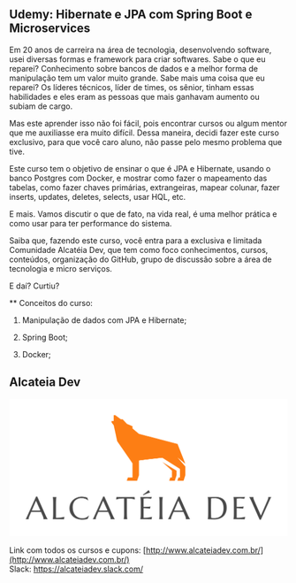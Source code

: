 ## Udemy: Hibernate e JPA com Spring Boot e Microservices

Em 20 anos de carreira na área de tecnologia, desenvolvendo software, usei diversas formas e framework para criar softwares. Sabe o que eu reparei? Conhecimento sobre bancos de dados e a melhor forma de manipulação tem um valor muito grande. Sabe mais uma coisa que eu reparei? Os líderes técnicos, líder de times, os sênior, tinham essas habilidades e eles eram as pessoas que mais ganhavam aumento ou subiam de cargo.

Mas este aprender isso não foi fácil, pois encontrar cursos ou algum mentor que me auxiliasse era muito difícil. Dessa maneira, decidi fazer este curso exclusivo, para que você caro aluno, não passe pelo mesmo problema que tive.

Este curso tem o objetivo de ensinar o que é JPA e Hibernate, usando o banco Postgres com Docker, e mostrar como fazer o mapeamento das tabelas, como fazer chaves primárias, extrangeiras, mapear colunar, fazer inserts, updates, deletes, selects, usar HQL, etc. 

E mais. Vamos discutir o que de fato, na vida real, é uma melhor prática e como usar para ter performance do sistema.

Saiba que, fazendo este curso, você entra para a exclusiva e limitada Comunidade Alcatéia Dev, que tem como foco conhecimentos, cursos, conteúdos, organização do GitHub, grupo de discussão sobre a área de tecnologia e micro serviços.

E daí? Curtiu?

** Conceitos do curso:

1. Manipulação de dados com JPA e Hibernate;

2. Spring Boot;

3. Docker;




   
## Alcateia Dev

<img src="Transparente.png">

Link com todos os cursos e cupons: [http://www.alcateiadev.com.br/](http://www.alcateiadev.com.br/) <br>
Slack: https://alcateiadev.slack.com/



